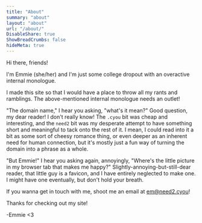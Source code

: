 ```yaml
---
title: "About"
summary: "about"
layout: "about"
url: "/about/"
DisableShare: true
ShowBreadCrumbs: false
hideMeta: true
---
```


Hi there, friends!

I'm Emmie (she/her) and I'm just some college dropout with an overactive internal monologue.

I made this site so that I would have a place to throw all my rants and ramblings. The above-mentioned internal monologue needs an outlet!

"The domain name," I hear you asking, "what's it mean?" Good question, my dear reader! I don't really know! The `.cyou` bit was cheap and interesting, and the `need2` bit was my desperate attempt to have something short and meaningful to tack onto the rest of it. I mean, I could read into it a bit as some sort of cheesy romance thing, or even deeper as an inherent need for human connection, but it's mostly just a fun way of turning the domain into a phrase as a whole.

"But Emmie!" I hear you asking again, annoyingly, "Where's the little picture in my browser tab that makes me happy?" Slightly-annoying-but-still-dear reader, that little guy is a favicon, and I have entirely neglected to make one. I might have one eventually, but don't hold your breath.

If you wanna get in touch with me, shoot me an email at [em@need2.cyou](mailto:em@need2.cyou)!

Thanks for checking out my site!

-Emmie <3

